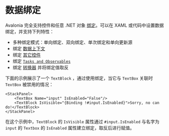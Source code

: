 # 数据绑定

Avalonia 完全支持控件和任意 .NET 对象 [绑定](../../data-binding/bindings.md)。可以在 XAML 或代码中设置数据绑定，并支持下列特性：

* 多种绑定模式：单向绑定、双向绑定、单次绑定和单向更新源
* 绑定 [数据上下文](../../data-binding/the-datacontext.md)
* 绑定 [其它控件](../../data-binding/binding-to-controls.md)
* 绑定 [`Tasks and Observables`](../../data-binding/binding-to-tasks-and-observables.md)
* 绑定 [转换器](../../data-binding/converting-binding-values.md) 并将绑定值取反

下面的示例展示了一个 `TextBlock` ，通过使用绑定，当它与 `TextBox` 关联时 `TextBox` 被禁用的情况：

```markup
<StackPanel>
    <TextBox Name="input" IsEnabled="False"/>
    <TextBlock IsVisible="{Binding !#input.IsEnabled}">Sorry, no can do!</TextBlock>
</StackPanel>
```

在这个示例中，`TextBlock` 的 `IsVisible` 属性通过 `#input.IsEnabled` 与名字为 `input` 的 `Textbox` 的 `IsEnabled` 属性建立绑定，取反后进行赋值。

